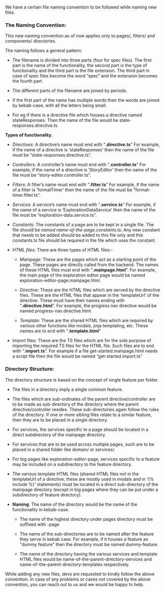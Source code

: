 We have a certain file naming convention to be followed while naming new files.

### The Naming Convention:
This new naming convention as of now applies only to pages/, filters/ and components/ directories. 


The naming follows a general pattern:

- The filename is divided into three parts (four for spec files). The first part is the name of the functionality, the second part is the type of functionality and the third part is the file extension. The third part in case of spec files become the word “spec” and the extension becomes the fourth part.

- The different parts of the filename are joined by periods.

- If the first part of the name has multiple words then the words are joined by kebab-case, with all the letters being small.

- For eg if there is a directive file which houses a directive named stateResponses. Then the name of the file would be state-responses.directive.ts 


**Types of functionality.**

- _Directives_: A directive’s name must end with “**.directive.ts**” For example, if the name of a directive is ‘stateResponses’ then the name of the file must be “state-responses.directive.ts”.

- _Controllers_: A controller’s name must end with “**.controller.ts**” For example, if the name of a directive is ‘StoryEditor’ then the name of the file must be “story-editor.controller.ts”.

- _Filters_: A filter’s name must end with “**.filter.ts**” For example, if the name of a filter is ‘formatTimer’ then the name of the file must be “format-timer.filter.ts”.

- _Services_: A service’s name must end with “**.service.ts**” For example, if the name of a service is ‘ExplorationDataService’ then the name of the file must be “exploration-data.service.ts”.

- _Constants_: The constants of a page are to be kept in a single file. The file should be _named name-of-the-page.constants.ts_. Any new constant that needs to be added should be added to this file only and this constants.ts file should be required in the file which uses the constant. 

- _HTML files_: There are three types of HTML files:-

    - _Mainpage_: These are the pages which act as a starting point of the page. These pages are directly called from the backend. The names of these HTML files must end with “**.mainpage.html**”. For example, the main page of the exploration editor page would be named exploration-editor-page.mainpage.html.

    - _Directive_: These are the HTML files which are served by the directive files. These are the HTML files that appear in the ‘templateUrl’ of the directive. These must have their names ending with “**.directive.html**”. For example, the progress nav directive would be named progress-nav.directive.html.

    - _Template_: These are the shared HTML files which are required by various other functions like modals, jinja templating, etc.  These names are to end with "**.template.html**" 

- Import files: These are the TS files which are for the sole purpose of importing the required TS files for the HTML file. Such files are to end with “**.import.ts**”. For example if a file get-started.mainpage.html needs a script file then the file would be named “get-started.import.ts”

### Directory Structure:

The directory structure is based on the concept of single feature per folder.

- The files in a directory imply a single common feature.

- The files which are sub-ordinates of the parent directive/controller are to be made as sub-directory of the directory where the parent directive/controller resides. These sub-directories again follow the rules of the directory. If one or more sibling files relate to a similar feature, then they are to be placed in a single directory.

- For services, the services specific to a page should be located in a direct subdirectory of the mainpage directory.

- For services that are to be used across multiple pages, such are to be placed in a shared folder like domain/ or services/.

- For big pages like exploration-editor-page, services specific to a feature may be included on a subdirectory to the feature directory.

- The various template HTML files (shared HTML files not in the templateUrl of a directive, these are mostly used in modals and in ‘{% include %}’ statements) must be located in a direct sub-directory of the mainpage directory (except in big pages where they can be put under a subdirectory of feature directory).

- **Naming**: The name of the directory would be the name of the functionality in kebab-case.

    - The name of the highest directory under pages directory must be suffixed with -page

    - The name of the sub-directories are to be named after the feature they serve in kebab case. For example, if it houses a feature as "dummy feature" then the directory must be named dummy-feature.

    - The name of the directory having the various services and template HTML files would be name-of-the-parent-directory-services and name-of-the-parent-directory-templates respectively.


While adding any new files, devs are requested to kindly follow the above convention. In case of any problems or cases not covered by the above convention, you can reach out to us and we would be happy to help.

